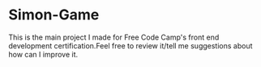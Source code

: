 # Simon-Game

 This is the main project I made for Free Code Camp's front end development certification.Feel free to review it/tell me suggestions about how can I improve it.